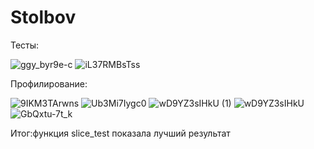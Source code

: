 # Stolbov
Тесты:

![ggy_byr9e-c](https://user-images.githubusercontent.com/104669372/208107564-58193149-64cc-4598-b5e1-c420455fc9b6.jpg)
![iL37RMBsTss](https://user-images.githubusercontent.com/104669372/208107568-0edb3470-7972-4471-a9c2-6091d314c5c1.jpg)

Профилирование:

![9IKM3TArwns](https://user-images.githubusercontent.com/104669372/208176871-90604a5a-7023-41a6-803a-6ffd18c593ea.jpg)
![Ub3Mi7Iygc0](https://user-images.githubusercontent.com/104669372/208176875-847c0c9b-25c4-451f-9b56-2823d36d3f82.jpg)
![wD9YZ3sIHkU (1)](https://user-images.githubusercontent.com/104669372/208176876-497ddc41-c648-4e8c-80cb-27ac2071f87c.jpg)
![wD9YZ3sIHkU](https://user-images.githubusercontent.com/104669372/208176879-09422abf-f216-4c44-8369-c7841dea24f3.jpg)
![GbQxtu-7t_k](https://user-images.githubusercontent.com/104669372/208176881-37b82e87-bc61-4056-afc0-69d0eba0df9d.jpg)

Итог:функция slice_test показала лучший результат